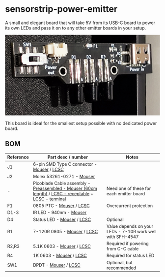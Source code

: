 # sensorstrip-power-emitter

A small and elegant board that will take 5V from its USB-C board to power its own LEDs and pass it on to any other emitter boards in your setup.

![Image of power-emitter board](/resources/power-emitter.jpg)


This board is ideal for the smallest setup possible with no dedicated power board.

## BOM

| Reference | Part desc / number | Notes |
|----------|-------------|-------|
| J1 | 6-pin SMD Type C connector - [Mouser](https://www.mouser.co.uk/ProductDetail/GCT/USB4135-GF-A?qs=Li%252BoUPsLEnt6HRo6RUvaXA%3D%3D) / [LCSC](https://lcsc.com/product-detail/USB-Connectors_DEALON-USB-TYPE-C-007_C2927027.html) |  |
| J2 | Molex 53261-0271  - [Mouser](https://www.mouser.com/ProductDetail/Molex/53261-0271?qs=%252B72YyncTwW%252B8%252BBjraxGf3A%3D%3D) | |
| - | Picoblade Cable assembly - [Preassembled - Mouser (60cm length)](https://www.mouser.com/ProductDetail/Molex/15134-0206?qs=F%2F1Z9SgJL%252BXkfyBT%252BHsQcw%3D%3D) / [LCSC - receptable](https://www.lcsc.com/product-detail/_MOLEX-_C293613.html) + [LCSC - terminal](https://www.lcsc.com/product-detail/_MOLEX-_C259763.html) | Need one of these for each emitter board |
| F1 | 0805 PTC - [Mouser](https://www.mouser.com/ProductDetail/Murata-Electronics/PRG21BC0R2MM1RA?qs=makukexe9nzHJ%252Bvxp0S09w%3D%3D) / [LCSC](https://www.lcsc.com/product-detail/_Murata-Electronics-_C184863.html) | Overcurrent protection |
| D1-3 | IR LED - 940nm - [Mouser](https://www.mouser.com/ProductDetail/720-SFH4547) |  |
| D4 | Status LED - [Mouser](https://www.mouser.co.uk/ProductDetail/Wurth-Elektronik/150060GS75000?qs=LlUlMxKIyB0UYkq5lDO8nA%3D%3D) / [LCSC](https://www.lcsc.com/product-detail/Light-Emitting-Diodes-LED_Everlight-Elec-19-217-GHC-YR1S2-3T_C72043.html) | Optional |
| R1 | 7-120R 0805 - [Mouser](https://www.mouser.com/ProductDetail/YAGEO/RC0805FR-0710RL?qs=8Y8p%252BasKcI5T5bn0nqNRsw%3D%3D) / [LCSC](https://www.lcsc.com/product-detail/Chip-Resistor-Surface-Mount_YAGEO-RC0805FR-0710RL_C96347.html) | Value depends on your LEDs - 7-10R work well with SFH-4547 |
| R2,R3 | 5.1K 0603 - [Mouser](https://www.mouser.com/ProductDetail/Panasonic/ERJ-3EKF5101V?qs=MVjVSMjNRMqhyossZ5oXsQ%3D%3D) / [LCSC](https://lcsc.com/product-detail/Chip-Resistor-Surface-Mount_PANASONIC-ERJ3EKF5101V_C123727.html) | Required if powering from C-C cable |
| R4 | 1K 0603 - [Mouser](https://www.mouser.co.uk/ProductDetail/Panasonic/ERJ-3EKF1001V?qs=H7k1u0Mp9JTM8yQxOuvoDg%3D%3D) / [LCSC](https://www.lcsc.com/product-detail/Chip-Resistor-Surface-Mount_YAGEO-RC0603FR-071KL_C22548.html) | Required for status LED |
| SW1 | DPDT - [Mouser](https://www.mouser.co.uk/ProductDetail/CK/JS202011SCQN?qs=LgMIjt8LuD95JYWxZ7NvZA%3D%3D) / [LCSC](https://lcsc.com/product-detail/Slide-Switches_C-K-JS202011SCQN_C221666.html) | Optional, but recommended |
